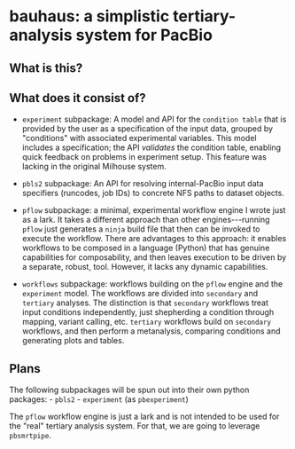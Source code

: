 
# bauhaus: a simplistic tertiary-analysis system for PacBio


## What is this?


## What does it consist of?

   - `experiment` subpackage: A model and API for the `condition table`
     that is provided by the user as a specification of the input
     data, grouped by "conditions" with associated experimental
     variables.  This model includes a specification; the API
     *validates* the condition table, enabling quick feedback on
     problems in experiment setup.  This feature was lacking in the
     original Milhouse system.

   - `pbls2` subpackage: An API for resolving internal-PacBio input
     data specifiers (runcodes, job IDs) to concrete NFS paths to
     dataset objects.

   - `pflow` subpackage: a minimal, experimental workflow engine I
     wrote just as a lark.  It takes a different approach than other
     engines---running `pflow` just generates a `ninja` build file
     that then can be invoked to execute the workflow.  There are
     advantages to this approach: it enables workflows to be composed
     in a language (Python) that has genuine capabilities for
     composability, and then leaves execution to be driven by a
     separate, robust, tool.  However, it lacks any dynamic
     capabilities.

   - `workflows` subpackage: workflows building on the `pflow` engine
     and the `experiment` model.  The workflows are divided into
     `secondary` and `tertiary` analyses.  The distinction is that
     `secondary` workflows treat input conditions independently, just
     shepherding a condition through mapping, variant calling, etc.
     `tertiary` workflows build on `secondary` workflows, and then
     perform a metanalysis, comparing conditions and generating plots
     and tables.


## Plans

  The following subpackages will be spun out into their own python packages:
      - `pbls2`
      - `experiment` (as `pbexperiment`)

  The `pflow` workflow engine is just a lark and is not intended to be
  used for the "real" tertiary analysis system.  For that, we are
  going to leverage `pbsmrtpipe`.

